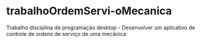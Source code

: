 # trabalhoOrdemServi-oMecanica
Trabalho disciplina de programação desktop - Desenvolver um aplicativo de controle de ordens de serviço de uma mecânica
